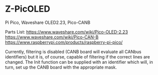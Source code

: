 # Z-PicOLED
Pi Pico, Waveshare OLED2.23, Pico-CANB

Parts List:
https://www.waveshare.com/wiki/Pico-OLED-2.23
https://www.waveshare.com/wiki/Pico-CAN-B
https://www.raspberrypi.com/products/raspberry-pi-pico/

Currently, filtering is disabled (CANB board will evaluate all CANbus identifiers) but it is, of course, capable of filtering if the correct lines are changed.
The Init function can be supplied with an identifier which will, in turn, set up the CANB board with the appropriate mask.
